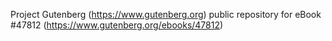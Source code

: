 Project Gutenberg (https://www.gutenberg.org) public repository for eBook #47812 (https://www.gutenberg.org/ebooks/47812)
